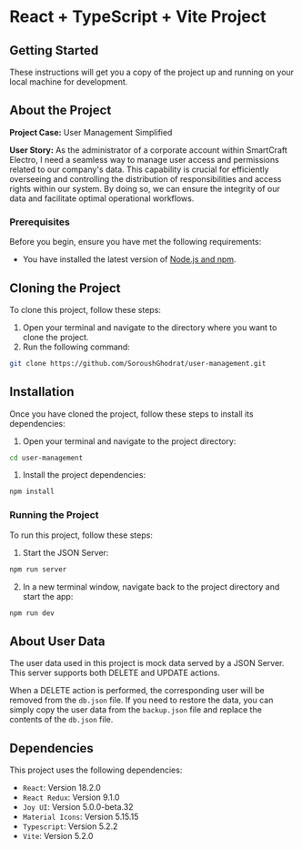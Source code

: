 # React + TypeScript + Vite Project

## Getting Started

These instructions will get you a copy of the project up and running on your local machine for development.

## About the Project

**Project Case:** User Management Simplified

**User Story:** As the administrator of a corporate account within SmartCraft Electro, I need a seamless way to manage user access and permissions related to our company's data. This capability is crucial for efficiently overseeing and controlling the distribution of responsibilities and access rights within our system. By doing so, we can ensure the integrity of our data and facilitate optimal operational workflows.

### Prerequisites

Before you begin, ensure you have met the following requirements:

- You have installed the latest version of [Node.js and npm](https://nodejs.org/en/download/).

## Cloning the Project

To clone this project, follow these steps:

1. Open your terminal and navigate to the directory where you want to clone the project.
2. Run the following command:

```bash
git clone https://github.com/SoroushGhodrat/user-management.git
```

## Installation

Once you have cloned the project, follow these steps to install its dependencies:

1. Open your terminal and navigate to the project directory:

```bash
cd user-management
```

1. Install the project dependencies:

```bash
npm install
```

### Running the Project

To run this project, follow these steps:

1. Start the JSON Server:

```bash
npm run server
```

2. In a new terminal window, navigate back to the project directory and start the app:

```bash
npm run dev
```

## About User Data

The user data used in this project is mock data served by a JSON Server. This server supports both DELETE and UPDATE actions.

When a DELETE action is performed, the corresponding user will be removed from the `db.json` file. If you need to restore the data, you can simply copy the user data from the `backup.json` file and replace the contents of the `db.json` file.

## Dependencies

This project uses the following dependencies:

- `React`: Version 18.2.0
- `React Redux`: Version 9.1.0
- `Joy UI`: Version 5.0.0-beta.32
- `Material Icons`: Version 5.15.15
- `Typescript`: Version 5.2.2
- `Vite`: Version 5.2.0
